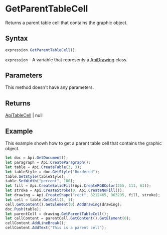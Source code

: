 # GetParentTableCell

Returns a parent table cell that contains the graphic object.

## Syntax

```javascript
expression.GetParentTableCell();
```

`expression` - A variable that represents a [ApiDrawing](../ApiDrawing.md) class.

## Parameters

This method doesn't have any parameters.

## Returns

[ApiTableCell](../../ApiTableCell/ApiTableCell.md) | null

## Example

This example showh how to get a parent table cell that contains the graphic object.

```javascript
let doc = Api.GetDocument();
let paragraph = Api.CreateParagraph();
let table = Api.CreateTable(3, 3);
let tableStyle = doc.GetStyle("Bordered");
table.SetStyle(tableStyle);
table.SetWidth("percent", 100);
let fill = Api.CreateSolidFill(Api.CreateRGBColor(255, 111, 61));
let stroke = Api.CreateStroke(0, Api.CreateNoFill());
let drawing = Api.CreateShape("rect", 3212465, 963295, fill, stroke);
let cell = table.GetCell(1, 1);
cell.GetContent().GetElement(0).AddDrawing(drawing);
doc.Push(table);
let parentCell = drawing.GetParentTableCell();
let cellContent = parentCell.GetContent().GetElement(0);
cellContent.AddLineBreak();
cellContent.AddText("This is a parent cell");
```
